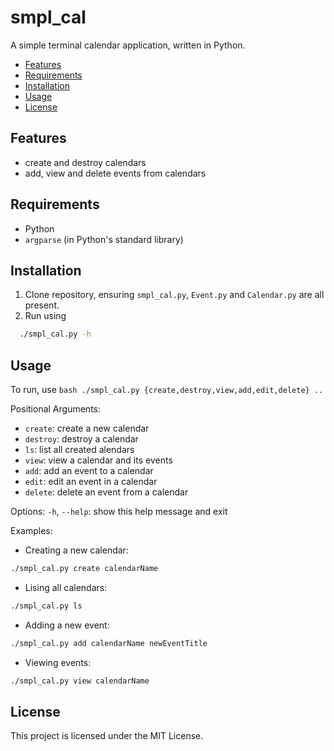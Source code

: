 # smpl_cal
A simple terminal calendar application, written in Python.

- [Features](#features)
- [Requirements](#requirements)
- [Installation](#installation)
- [Usage](#usage)
- [License](#license)


## Features
- create and destroy calendars
- add, view and delete events from calendars

## Requirements
- Python
- `argparse` (in Python's standard library)

## Installation
1. Clone repository, ensuring `smpl_cal.py`, `Event.py` and `Calendar.py` are all present.
2. Run using
```bash
  ./smpl_cal.py -h
```

## Usage
To run, use ```bash
./smpl_cal.py {create,destroy,view,add,edit,delete} ..```


Positional Arguments:
- `create`: create a new calendar
- `destroy`: destroy a calendar
- `ls`: list all created alendars
- `view`: view a calendar and its events
- `add`: add an event to a calendar
- `edit`: edit an event in a calendar
- `delete`: delete an event from a calendar

Options:
  `-h`, `--help`: show this help message and exit

Examples:
- Creating a new calendar:
```bash
./smpl_cal.py create calendarName
```

- Lising all calendars:
```bash
./smpl_cal.py ls
```

- Adding a new event:
```bash
./smpl_cal.py add calendarName newEventTitle
```

- Viewing events:
```bash
./smpl_cal.py view calendarName
```


## License
This project is licensed under the MIT License.
